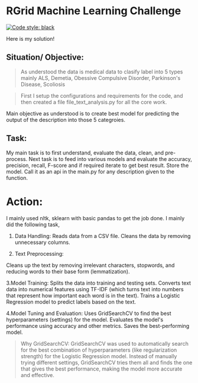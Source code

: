 # RGrid Machine Learning Challenge

[![Code style: black](https://img.shields.io/badge/code%20style-black-000000.svg)](https://github.com/psf/black)

Here is my solution!

## Situation/ Objective: 
> As understood the data is medical data to clasify label into 5 types mainly ALS, Demetia, Obessive Compulsive Disorder, Parkinson's Disease, Scoliosis

> First I setup the configurations and requirements for the code, and then created a file file_text_analysis.py for all the core work. 

Main objective as understood is to create best model for predicting the output of the description into those 5 categroies.

## Task: 
My main task is to first understand, evaluate the data, clean, and pre-process.
Next task is to feed into various models and evaluate the accuracy, precision, recall, F-score and if required iterate to get best result. Store the model. Call it as an api in the main.py for any description given to the function.  

# Action:
I mainly used nltk, sklearn with basic pandas to get the job done. 
I mainly did the following task,

1. Data Handling:
Reads data from a CSV file.
Cleans the data by removing unnecessary columns.

2. Text Preprocessing:

Cleans up the text by removing irrelevant characters, stopwords, and reducing words to their base form (lemmatization).

3.Model Training:
Splits the data into training and testing sets.
Converts text data into numerical features using TF-IDF (which turns text into numbers that represent how important each word is in the text).
Trains a Logistic Regression model to predict labels based on the text.

4.Model Tuning and Evaluation:
Uses GridSearchCV to find the best hyperparameters (settings) for the model.
Evaluates the model's performance using accuracy and other metrics.
Saves the best-performing model.


> Why GridSearchCV: 
GridSearchCV was used to automatically search for the best combination of hyperparameters (like regularization strength) for the Logistic Regression model. Instead of manually trying different settings, GridSearchCV tries them all and finds the one that gives the best performance, making the model more accurate and effective.